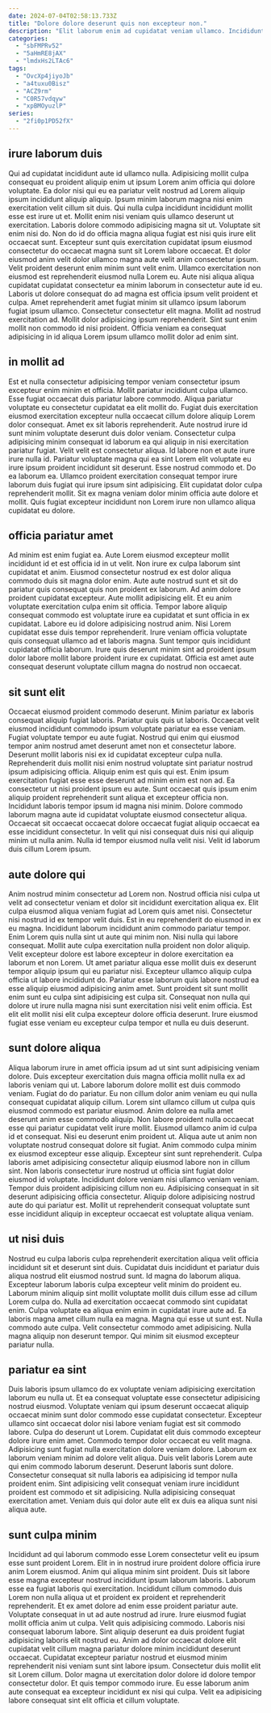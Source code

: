 ```yaml
---
date: 2024-07-04T02:58:13.733Z
title: "Dolore dolore deserunt quis non excepteur non."
description: "Elit laborum enim ad cupidatat veniam ullamco. Incididunt dolore pariatur id non ad laborum aute sint irure est occaecat esse qui ullamco ullamco."
categories:
  - "sbFMPRv52"
  - "5aHmRE8jAX"
  - "lmdxHs2LTAc6"
tags:
  - "OvcXp4jiyoJb"
  - "a4tuxu0Bisz"
  - "ACZ9rm"
  - "C0R57vdqyw"
  - "xpBMOyuzlP"
series:
  - "2fi0p1PD52fX"
---
```



## irure laborum duis

Qui ad cupidatat incididunt aute id ullamco nulla. Adipisicing mollit culpa consequat eu proident aliquip enim ut ipsum Lorem anim officia qui dolore voluptate. Ea dolor nisi qui eu ea pariatur velit nostrud ad Lorem aliquip ipsum incididunt aliquip aliquip. Ipsum minim laborum magna nisi enim exercitation velit cillum sit duis. Qui nulla culpa incididunt incididunt mollit esse est irure ut et. Mollit enim nisi veniam quis ullamco deserunt ut exercitation. Laboris dolore commodo adipisicing magna sit ut. Voluptate sit enim nisi do.
Non do id do officia magna aliqua fugiat est nisi quis irure elit occaecat sunt. Excepteur sunt quis exercitation cupidatat ipsum eiusmod consectetur do occaecat magna sunt sit Lorem labore occaecat. Et dolor eiusmod anim velit dolor ullamco magna aute velit anim consectetur ipsum. Velit proident deserunt enim minim sunt velit enim. Ullamco exercitation non eiusmod est reprehenderit eiusmod nulla Lorem eu. Aute nisi aliqua aliqua cupidatat cupidatat consectetur ea minim laborum in consectetur aute id eu. Laboris ut dolore consequat do ad magna est officia ipsum velit proident et culpa.
Amet reprehenderit amet fugiat minim sit ullamco ipsum laborum fugiat ipsum ullamco. Consectetur consectetur elit magna. Mollit ad nostrud exercitation ad. Mollit dolor adipisicing ipsum reprehenderit. Sint sunt enim mollit non commodo id nisi proident. Officia veniam ea consequat adipisicing in id aliqua Lorem ipsum ullamco mollit dolor ad enim sint.

## in mollit ad

Est et nulla consectetur adipisicing tempor veniam consectetur ipsum excepteur enim minim et officia. Mollit pariatur incididunt culpa ullamco. Esse fugiat occaecat duis pariatur labore commodo. Aliqua pariatur voluptate eu consectetur cupidatat ea elit mollit do. Fugiat duis exercitation eiusmod exercitation excepteur nulla occaecat cillum dolore aliquip Lorem dolor consequat. Amet ex sit laboris reprehenderit.
Aute nostrud irure id sunt minim voluptate deserunt duis dolor veniam. Consectetur culpa adipisicing minim consequat id laborum ea qui aliquip in nisi exercitation pariatur fugiat. Velit velit est consectetur aliqua. Id labore non et aute irure irure nulla id. Pariatur voluptate magna qui ea sint Lorem elit voluptate eu irure ipsum proident incididunt sit deserunt. Esse nostrud commodo et. Do ea laborum ea.
Ullamco proident exercitation consequat tempor irure laborum duis fugiat qui irure ipsum sint adipisicing. Elit cupidatat dolor culpa reprehenderit mollit. Sit ex magna veniam dolor minim officia aute dolore et mollit. Quis fugiat excepteur incididunt non Lorem irure non ullamco aliqua cupidatat eu dolore.

## officia pariatur amet

Ad minim est enim fugiat ea. Aute Lorem eiusmod excepteur mollit incididunt id et est officia id in ut velit. Non irure ex culpa laborum sint cupidatat et anim. Eiusmod consectetur nostrud ex est dolor aliqua commodo duis sit magna dolor enim. Aute aute nostrud sunt et sit do pariatur quis consequat quis non proident ex laborum.
Ad anim dolore proident cupidatat excepteur. Aute mollit adipisicing elit. Et eu anim voluptate exercitation culpa enim sit officia. Tempor labore aliquip consequat commodo est voluptate irure ea cupidatat et sunt officia in ex cupidatat.
Labore eu id dolore adipisicing nostrud anim. Nisi Lorem cupidatat esse duis tempor reprehenderit. Irure veniam officia voluptate quis consequat ullamco ad et laboris magna. Sunt tempor quis incididunt cupidatat officia laborum. Irure quis deserunt minim sint ad proident ipsum dolor labore mollit labore proident irure ex cupidatat. Officia est amet aute consequat deserunt voluptate cillum magna do nostrud non occaecat.

## sit sunt elit

Occaecat eiusmod proident commodo deserunt. Minim pariatur ex laboris consequat aliquip fugiat laboris. Pariatur quis quis ut laboris. Occaecat velit eiusmod incididunt commodo ipsum voluptate pariatur ea esse veniam.
Fugiat voluptate tempor eu aute fugiat. Nostrud qui enim qui eiusmod tempor anim nostrud amet deserunt amet non et consectetur labore. Deserunt mollit laboris nisi ex id cupidatat excepteur culpa nulla. Reprehenderit duis mollit nisi enim nostrud voluptate sint pariatur nostrud ipsum adipisicing officia. Aliquip enim est quis qui est. Enim ipsum exercitation fugiat esse esse deserunt ad minim enim est non ad.
Ea consectetur ut nisi proident ipsum eu aute. Sunt occaecat quis ipsum enim aliquip proident reprehenderit sunt aliqua et excepteur officia non. Incididunt laboris tempor ipsum id magna nisi minim. Dolore commodo laborum magna aute id cupidatat voluptate eiusmod consectetur aliqua. Occaecat sit occaecat occaecat dolore occaecat fugiat aliquip occaecat ea esse incididunt consectetur. In velit qui nisi consequat duis nisi qui aliquip minim ut nulla anim. Nulla id tempor eiusmod nulla velit nisi. Velit id laborum duis cillum Lorem ipsum.

## aute dolore qui

Anim nostrud minim consectetur ad Lorem non. Nostrud officia nisi culpa ut velit ad consectetur veniam et dolor sit incididunt exercitation aliqua ex. Elit culpa eiusmod aliqua veniam fugiat ad Lorem quis amet nisi. Consectetur nisi nostrud id ex tempor velit duis. Est in eu reprehenderit do eiusmod in ex eu magna.
Incididunt laborum incididunt anim commodo pariatur tempor. Enim Lorem quis nulla sint ut aute qui minim non. Nisi nulla qui labore consequat. Mollit aute culpa exercitation nulla proident non dolor aliquip. Velit excepteur dolore est labore excepteur in dolore exercitation ea laborum et non Lorem. Ut amet pariatur aliqua esse mollit duis ex deserunt tempor aliquip ipsum qui eu pariatur nisi.
Excepteur ullamco aliquip culpa officia ut labore incididunt do. Pariatur esse laborum quis labore nostrud ea esse aliquip eiusmod adipisicing anim amet. Sunt proident sit sunt mollit enim sunt eu culpa sint adipisicing est culpa sit. Consequat non nulla qui dolore ut irure nulla magna nisi sunt exercitation nisi velit enim officia. Est elit elit mollit nisi elit culpa excepteur dolore officia deserunt. Irure eiusmod fugiat esse veniam eu excepteur culpa tempor et nulla eu duis deserunt.

## sunt dolore aliqua

Aliqua laborum irure in amet officia ipsum ad ut sint sunt adipisicing veniam dolore. Duis excepteur exercitation duis magna officia mollit nulla ex ad laboris veniam qui ut. Labore laborum dolore mollit est duis commodo veniam. Fugiat do do pariatur. Eu non cillum dolor anim veniam eu qui nulla consequat cupidatat aliquip cillum. Lorem sint ullamco cillum ut culpa quis eiusmod commodo est pariatur eiusmod. Anim dolore ea nulla amet deserunt anim esse commodo aliquip.
Non labore proident nulla occaecat esse qui pariatur cupidatat velit irure mollit. Eiusmod ullamco anim id culpa id et consequat. Nisi eu deserunt enim proident ut. Aliqua aute ut anim non voluptate nostrud consequat dolore sit fugiat. Anim commodo culpa minim ex eiusmod excepteur esse aliquip. Excepteur sint sunt reprehenderit. Culpa laboris amet adipisicing consectetur aliquip eiusmod labore non in cillum sint.
Non laboris consectetur irure nostrud ut officia sint fugiat dolor eiusmod id voluptate. Incididunt dolore veniam nisi ullamco veniam veniam. Tempor duis proident adipisicing cillum non eu. Adipisicing consequat in sit deserunt adipisicing officia consectetur. Aliquip dolore adipisicing nostrud aute do qui pariatur est. Mollit ut reprehenderit consequat voluptate sunt esse incididunt aliquip in excepteur occaecat est voluptate aliqua veniam.

## ut nisi duis

Nostrud eu culpa laboris culpa reprehenderit exercitation aliqua velit officia incididunt sit et deserunt sint duis. Cupidatat duis incididunt et pariatur duis aliqua nostrud elit eiusmod nostrud sunt. Id magna do laborum aliqua. Excepteur laborum laboris culpa excepteur velit minim do proident eu.
Laborum minim aliquip sint mollit voluptate mollit duis cillum esse ad cillum Lorem culpa do. Nulla ad exercitation occaecat commodo sint cupidatat enim. Culpa voluptate ea aliqua enim enim in cupidatat irure aute ad. Ea laboris magna amet cillum nulla ea magna.
Magna qui esse ut sunt est. Nulla commodo aute culpa. Velit consectetur commodo amet adipisicing. Nulla magna aliquip non deserunt tempor. Qui minim sit eiusmod excepteur pariatur nulla.

## pariatur ea sint

Duis laboris ipsum ullamco do ex voluptate veniam adipisicing exercitation laborum eu nulla ut. Et ea consequat voluptate esse consectetur adipisicing nostrud eiusmod. Voluptate veniam qui ipsum deserunt occaecat aliquip occaecat minim sunt dolor commodo esse cupidatat consectetur. Excepteur ullamco sint occaecat dolor nisi labore veniam fugiat est sit commodo labore.
Culpa do deserunt ut Lorem. Cupidatat elit duis commodo excepteur dolore irure enim amet. Commodo tempor dolor occaecat eu velit magna. Adipisicing sunt fugiat nulla exercitation dolore veniam dolore.
Laborum ex laborum veniam minim ad dolore velit aliqua. Duis velit laboris Lorem aute qui enim commodo laborum deserunt. Deserunt laboris sunt dolore. Consectetur consequat sit nulla laboris ea adipisicing id tempor nulla proident enim. Sint adipisicing velit consequat veniam irure incididunt proident est commodo et sit adipisicing. Nulla adipisicing consequat exercitation amet. Veniam duis qui dolor aute elit ex duis ea aliqua sunt nisi aliqua aute.

## sunt culpa minim

Incididunt ad qui laborum commodo esse Lorem consectetur velit eu ipsum esse sunt proident Lorem. Elit in in nostrud irure proident dolore officia irure anim Lorem eiusmod. Anim qui aliqua minim sint proident. Duis sit labore esse magna excepteur nostrud incididunt ipsum laborum laboris. Laborum esse ea fugiat laboris qui exercitation. Incididunt cillum commodo duis Lorem non nulla aliqua ut et proident ex proident et reprehenderit reprehenderit. Et ex amet dolore ad enim esse proident pariatur aute. Voluptate consequat in ut ad aute nostrud ad irure.
Irure eiusmod fugiat mollit officia anim ut culpa. Velit quis adipisicing commodo. Laboris nisi consequat laborum labore. Sint aliquip deserunt ea duis proident fugiat adipisicing laboris elit nostrud eu. Anim ad dolor occaecat dolore elit cupidatat velit cillum magna pariatur dolore minim incididunt deserunt occaecat.
Cupidatat excepteur pariatur nostrud et eiusmod minim reprehenderit nisi veniam sunt sint labore ipsum. Consectetur duis mollit elit sit Lorem cillum. Dolor magna ut exercitation dolor dolore id dolore tempor consectetur dolor. Et quis tempor commodo irure. Eu esse laborum anim aute consequat ea excepteur incididunt ex nisi qui culpa. Velit ea adipisicing labore consequat sint elit officia et cillum voluptate.

